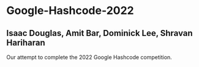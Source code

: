# Google-Hashcode-2022
## Isaac Douglas, Amit Bar, Dominick Lee, Shravan Hariharan
Our attempt to complete the 2022 Google Hashcode competition.
